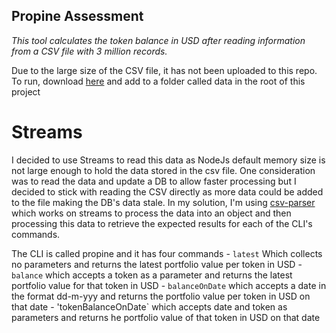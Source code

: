 ## Propine Assessment

_This tool calculates the token balance in USD after reading information from a CSV file with 3 million records._

Due to the large size of the CSV file, it has not been uploaded to this repo. To run, download [here](https://s3-ap-southeast-1.amazonaws.com/static.propine.com/transactions.csv.zip) and add to a folder called data in the root of this project

# Streams

I decided to use Streams to read this data as NodeJs default memory size is not large enough to hold the data stored in the csv file. One consideration was to read the data and update a DB to allow faster processing but I decided to stick with reading the CSV directly as more data could be added to the file making the DB's data stale.
In my solution, I'm using [csv-parser](https://www.npmjs.com/package/csv-parser) which works on streams to process the data into an object and then processing this data to retrieve the expected results for each of the CLI's commands.

The CLI is called propine and it has four commands - `latest` Which collects no parameters and returns the latest portfolio value per token in USD - `balance` which accepts a token as a parameter and returns the latest portfolio value for that token in USD - `balanceOnDate` which accepts a date in the format dd-m-yyy and returns the portfolio value per token in USD on that date - 'tokenBalanceOnDate` which accepts date and token as parameters and returns he portfolio value of that token in USD on that date
